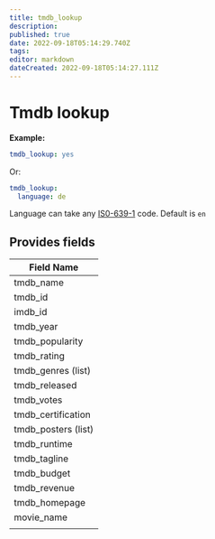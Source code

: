 ```yaml
---
title: tmdb_lookup
description: 
published: true
date: 2022-09-18T05:14:29.740Z
tags: 
editor: markdown
dateCreated: 2022-09-18T05:14:27.111Z
---
```


# Tmdb lookup
**Example:**

```yaml
tmdb_lookup: yes
```
Or:
```yaml
tmdb_lookup:
  language: de
```
Language can take any [IS0-639-1](https://en.wikipedia.org/wiki/List_of_ISO_639-1_codes) code. Default is `en`
## Provides fields

| Field Name |
| --- |
| tmdb_name |
| tmdb_id |
| imdb_id |
| tmdb_year |
| tmdb_popularity |
| tmdb_rating |
| tmdb_genres (list) |
| tmdb_released |
| tmdb_votes |
| tmdb_certification |
| tmdb_posters (list) |
| tmdb_runtime |
| tmdb_tagline |
| tmdb_budget |
| tmdb_revenue |
| tmdb_homepage |
| movie_name |
||movie_year||